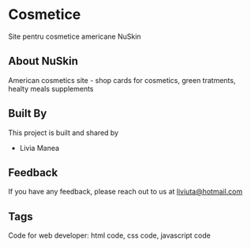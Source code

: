# Cosmetice
Site pentru cosmetice americane NuSkin

## About NuSkin

American cosmetics site - shop cards for cosmetics, green tratments, healty meals supplements

## Built By

This project is built and shared by

- Livia Manea


## Feedback

If you have any feedback, please reach out to us at liviuta@hotmail.com


## Tags

Code for web developer: html code, css code, javascript code 
